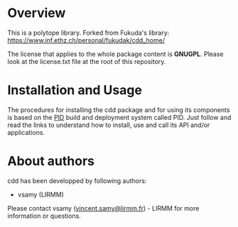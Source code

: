 
Overview
=========

This is a polytope library. Forked from Fukuda's library: https://www.inf.ethz.ch/personal/fukudak/cdd_home/

The license that applies to the whole package content is **GNUGPL**. Please look at the license.txt file at the root of this repository.



Installation and Usage
=======================

The procedures for installing the cdd package and for using its components is based on the [PID](https://gite.lirmm.fr/pid/pid-workspace/wikis/home) build and deployment system called PID. Just follow and read the links to understand how to install, use and call its API and/or applications.

About authors
=====================

cdd has been developped by following authors: 
+ vsamy (LIRMM)

Please contact vsamy (vincent.samy@lirmm.fr) - LIRMM for more information or questions.




